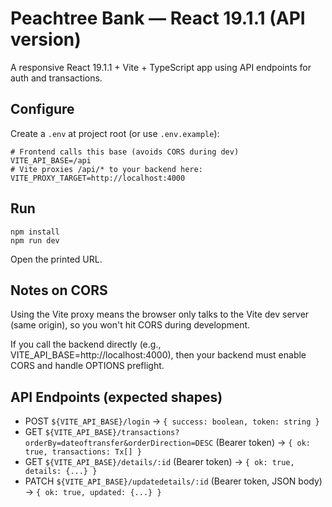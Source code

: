 # Peachtree Bank — React 19.1.1 (API version)

A responsive React 19.1.1 + Vite + TypeScript app using API endpoints for auth and transactions.

## Configure
Create a `.env` at project root (or use `.env.example`):
```
# Frontend calls this base (avoids CORS during dev)
VITE_API_BASE=/api
# Vite proxies /api/* to your backend here:
VITE_PROXY_TARGET=http://localhost:4000
```

## Run
```
npm install
npm run dev
```
Open the printed URL.

## Notes on CORS
Using the Vite proxy means the browser only talks to the Vite dev server (same origin),
so you won't hit CORS during development.

If you call the backend directly (e.g., VITE_API_BASE=http://localhost:4000), then your backend
must enable CORS and handle OPTIONS preflight.

## API Endpoints (expected shapes)
- POST `${VITE_API_BASE}/login` → `{ success: boolean, token: string }`
- GET  `${VITE_API_BASE}/transactions?orderBy=dateoftransfer&orderDirection=DESC` (Bearer token) → `{ ok: true, transactions: Tx[] }`
- GET  `${VITE_API_BASE}/details/:id` (Bearer token) → `{ ok: true, details: {...} }`
- PATCH `${VITE_API_BASE}/updatedetails/:id` (Bearer token, JSON body) → `{ ok: true, updated: {...} }`
